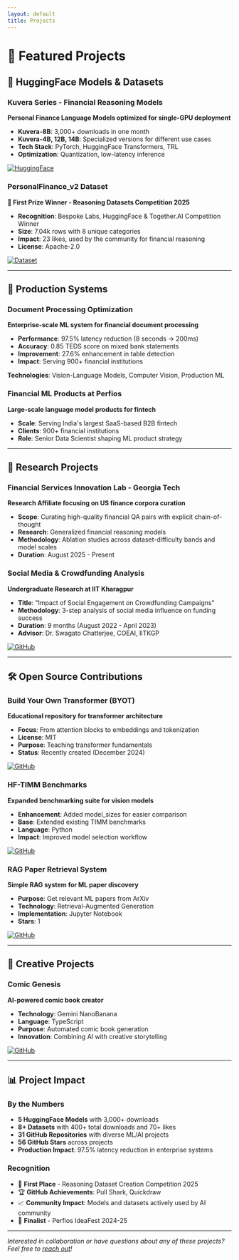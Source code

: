 ```yaml
---
layout: default
title: Projects
---
```


# 🚀 Featured Projects

## 🤗 HuggingFace Models & Datasets

### Kuvera Series - Financial Reasoning Models
**Personal Finance Language Models optimized for single-GPU deployment**

- **Kuvera-8B**: 3,000+ downloads in one month
- **Kuvera-4B, 12B, 14B**: Specialized versions for different use cases
- **Tech Stack**: PyTorch, HuggingFace Transformers, TRL
- **Optimization**: Quantization, low-latency inference

[![HuggingFace](https://img.shields.io/badge/🤗-View_Models-yellow)](https://huggingface.co/akhil-theerthala)

### PersonalFinance_v2 Dataset
**🥇 First Prize Winner - Reasoning Datasets Competition 2025**

- **Recognition**: Bespoke Labs, HuggingFace & Together.AI Competition Winner
- **Size**: 7.04k rows with 8 unique categories
- **Impact**: 23 likes, used by the community for financial reasoning
- **License**: Apache-2.0

[![Dataset](https://img.shields.io/badge/🤗-View_Dataset-yellow)](https://huggingface.co/datasets/akhil-theerthala/PersonalFinance_v2)

---

## 💼 Production Systems

### Document Processing Optimization
**Enterprise-scale ML system for financial document processing**

- **Performance**: 97.5% latency reduction (8 seconds → 200ms)
- **Accuracy**: 0.85 TEDS score on mixed bank statements
- **Improvement**: 27.6% enhancement in table detection
- **Impact**: Serving 900+ financial institutions

**Technologies**: Vision-Language Models, Computer Vision, Production ML

### Financial ML Products at Perfios
**Large-scale language model products for fintech**

- **Scale**: Serving India's largest SaaS-based B2B fintech
- **Clients**: 900+ financial institutions
- **Role**: Senior Data Scientist shaping ML product strategy

---

## 🔬 Research Projects

### Financial Services Innovation Lab - Georgia Tech
**Research Affiliate focusing on US finance corpora curation**

- **Scope**: Curating high-quality financial QA pairs with explicit chain-of-thought
- **Research**: Generalized financial reasoning models
- **Methodology**: Ablation studies across dataset-difficulty bands and model scales
- **Duration**: August 2025 - Present

### Social Media & Crowdfunding Analysis
**Undergraduate Research at IIT Kharagpur**

- **Title**: "Impact of Social Engagement on Crowdfunding Campaigns"
- **Methodology**: 3-step analysis of social media influence on funding success
- **Duration**: 9 months (August 2022 - April 2023)
- **Advisor**: Dr. Swagato Chatterjee, COEAI, IITKGP

[![GitHub](https://img.shields.io/badge/GitHub-View_Code-181717?logo=github)](https://github.com/akhil-theerthala/Crowdfunding-Social-Media-Drivers)

---

## 🛠️ Open Source Contributions

### Build Your Own Transformer (BYOT)
**Educational repository for transformer architecture**

- **Focus**: From attention blocks to embeddings and tokenization
- **License**: MIT
- **Purpose**: Teaching transformer fundamentals
- **Status**: Recently created (December 2024)

[![GitHub](https://img.shields.io/badge/GitHub-View_Code-181717?logo=github)](https://github.com/akhil-theerthala/byot)

### HF-TIMM Benchmarks
**Expanded benchmarking suite for vision models**

- **Enhancement**: Added model_sizes for easier comparison
- **Base**: Extended existing TIMM benchmarks
- **Language**: Python
- **Impact**: Improved model selection workflow

[![GitHub](https://img.shields.io/badge/GitHub-View_Code-181717?logo=github)](https://github.com/akhil-theerthala/hf-timm-benchmarks)

### RAG Paper Retrieval System
**Simple RAG system for ML paper discovery**

- **Purpose**: Get relevant ML papers from ArXiv
- **Technology**: Retrieval-Augmented Generation
- **Implementation**: Jupyter Notebook
- **Stars**: 1

[![GitHub](https://img.shields.io/badge/GitHub-View_Code-181717?logo=github)](https://github.com/akhil-theerthala/Get-your-papers)

---

## 🎨 Creative Projects

### Comic Genesis
**AI-powered comic book creator**

- **Technology**: Gemini NanoBanana
- **Language**: TypeScript
- **Purpose**: Automated comic book generation
- **Innovation**: Combining AI with creative storytelling

[![GitHub](https://img.shields.io/badge/GitHub-View_Code-181717?logo=github)](https://github.com/akhil-theerthala/comic-genesis)

---

## 📊 Project Impact

### By the Numbers
- **5 HuggingFace Models** with 3,000+ downloads
- **8+ Datasets** with 400+ total downloads and 70+ likes
- **31 GitHub Repositories** with diverse ML/AI projects
- **56 GitHub Stars** across projects
- **Production Impact**: 97.5% latency reduction in enterprise systems

### Recognition
- 🥇 **First Place** - Reasoning Dataset Creation Competition 2025
- 🏆 **GitHub Achievements**: Pull Shark, Quickdraw
- 📈 **Community Impact**: Models and datasets actively used by AI community
- 🎯 **Finalist** - Perfios IdeaFest 2024-25

---

*Interested in collaboration or have questions about any of these projects? Feel free to [reach out](mailto:akhiltvsn@gmail.com)!*